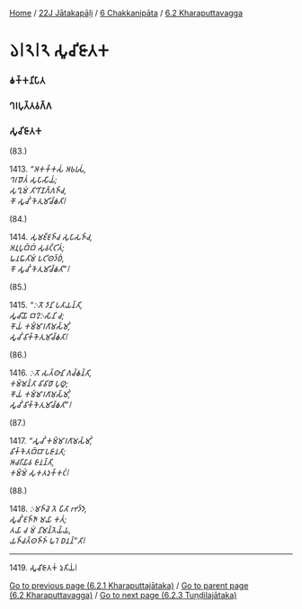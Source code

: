 
[Home](/) / [22J Jātakapāḷi](../../../22J.md) / [6 Chakkanipāta](../../6.md) / [6.2 Kharaputtavagga](../6.2.md)

# 𑁬𑁇𑁨𑁇𑁨 𑀲𑀽𑀘𑀺𑀚𑀸𑀢𑀓

### 𑀙𑀓𑁆𑀓𑀦𑀺𑀧𑀸𑀢

### 𑀔𑀭𑀧𑀼𑀢𑁆𑀢𑀯𑀕𑁆𑀕

### 𑀲𑀽𑀘𑀺𑀚𑀸𑀢𑀓

(83.)

1413\. _“𑀅𑀓𑀓𑁆𑀓𑀲𑀁 𑀅𑀨𑀭𑀼𑀲𑀁,_  
_𑀔𑀭𑀥𑁄𑀢𑀁 𑀲𑀼𑀧𑀸𑀲𑀺𑀬𑀁;_  
_𑀲𑀼𑀔𑀼𑀫𑀁 𑀢𑀺𑀔𑀺𑀡𑀕𑁆𑀕𑀜𑁆𑀘,_  
_𑀓𑁄 𑀲𑀽𑀘𑀺𑀁 𑀓𑁂𑀢𑀼𑀫𑀺𑀘𑁆𑀙𑀢𑀺𑁇_  


(84.)

1414\. _𑀲𑀼𑀫𑀚𑁆𑀚𑀜𑁆𑀘 𑀲𑀼𑀧𑀸𑀲𑀜𑁆𑀘,_  
_𑀅𑀦𑀼𑀧𑀼𑀩𑁆𑀩𑀁 𑀲𑀼𑀯𑀝𑁆𑀝𑀺𑀢𑀁;_  
_𑀖𑀦𑀖𑀸𑀢𑀺𑀫𑀁 𑀧𑀝𑀺𑀣𑀤𑁆𑀥𑀁,_  
_𑀓𑁄 𑀲𑀽𑀘𑀺𑀁 𑀓𑁂𑀢𑀼𑀫𑀺𑀘𑁆𑀙𑀢𑀺”𑁇_  


(85.)

1415\. _“𑀇𑀢𑁄 𑀤𑀸𑀦𑀺 𑀧𑀢𑀸𑀬𑀦𑁆𑀢𑀺,_  
_𑀲𑀽𑀘𑀺𑀬𑁄 𑀩𑀍𑀇𑀲𑀸𑀦𑀺 𑀘;_  
_𑀓𑁄𑀬𑀁 𑀓𑀫𑁆𑀫𑀸𑀭𑀕𑀸𑀫𑀲𑁆𑀫𑀺𑀁,_  
_𑀲𑀽𑀘𑀺𑀁 𑀯𑀺𑀓𑁆𑀓𑁂𑀢𑀼𑀫𑀺𑀘𑁆𑀙𑀢𑀺𑁇_  


(86.)

1416\. _𑀇𑀢𑁄 𑀲𑀢𑁆𑀣𑀸𑀦𑀺 𑀕𑀘𑁆𑀙𑀦𑁆𑀢𑀺,_  
_𑀓𑀫𑁆𑀫𑀦𑁆𑀢𑀸 𑀯𑀺𑀯𑀺𑀥𑀸 𑀧𑀼𑀣𑀽;_  
_𑀓𑁄𑀬𑀁 𑀓𑀫𑁆𑀫𑀸𑀭𑀕𑀸𑀫𑀲𑁆𑀫𑀺𑀁,_  
_𑀲𑀽𑀘𑀺𑀁 𑀯𑀺𑀓𑁆𑀓𑁂𑀢𑀼𑀫𑀺𑀘𑁆𑀙𑀢𑀺”𑁇_  


(87.)

1417\. _“𑀲𑀽𑀘𑀺𑀁 𑀓𑀫𑁆𑀫𑀸𑀭𑀕𑀸𑀫𑀲𑁆𑀫𑀺𑀁,_  
_𑀯𑀺𑀓𑁆𑀓𑁂𑀢𑀩𑁆𑀩𑀸 𑀧𑀚𑀸𑀦𑀢𑀸;_  
_𑀆𑀘𑀭𑀺𑀬𑀸𑀯 𑀚𑀸𑀦𑀦𑁆𑀢𑀺,_  
_𑀓𑀫𑁆𑀫𑀁 𑀲𑀼𑀓𑀢𑀤𑀼𑀓𑁆𑀓𑀝𑀁𑁇_  


(88.)

1418\. _𑀇𑀫𑀜𑁆𑀘𑁂 𑀢𑁂 𑀧𑀺𑀢𑀸 𑀪𑀤𑁆𑀤𑁂,_  
_𑀲𑀽𑀘𑀺𑀁 𑀚𑀜𑁆𑀜𑀸 𑀫𑀬𑀸 𑀓𑀢𑀁;_  
_𑀢𑀬𑀸 𑀘 𑀫𑀁 𑀦𑀺𑀫𑀦𑁆𑀢𑁂𑀬𑁆𑀬,_  
_𑀬𑀜𑁆𑀘𑀢𑁆𑀣𑀜𑁆𑀜𑀁 𑀖𑀭𑁂 𑀥𑀦𑀦𑁆”𑀢𑀺𑁇_  


---

1419\. 𑀲𑀽𑀘𑀺𑀚𑀸𑀢𑀓𑀁 𑀤𑀼𑀢𑀺𑀬𑀁𑁇



[Go to previous page (6.2.1 Kharaputtajātaka)](6.2.1.md) / [Go to parent page (6.2 Kharaputtavagga)](../6.2.md) / [Go to next page (6.2.3 Tuṇḍilajātaka)](6.2.3.md)


